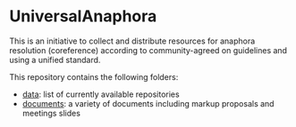 # UniversalAnaphora

This is an initiative to collect and distribute resources for anaphora resolution (coreference) according to community-agreed on guidelines and using  a unified standard.

This repository contains the following folders:

* [data](data): list of currently available repositories
* [documents](documents): a variety of documents including markup proposals and meetings slides
